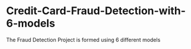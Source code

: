# Credit-Card-Fraud-Detection-with-6-models
The Fraud Detection Project is formed using 6 different models
